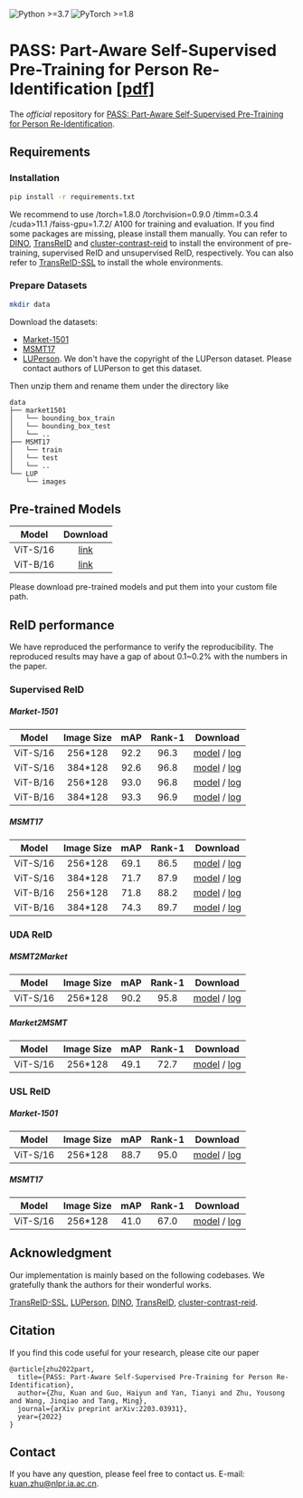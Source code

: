 ![Python >=3.7](https://img.shields.io/badge/Python->=3.7-yellow.svg)
![PyTorch >=1.8](https://img.shields.io/badge/PyTorch->=1.8-blue.svg)

# PASS: Part-Aware Self-Supervised Pre-Training for Person Re-Identification [[pdf]](https://arxiv.org/abs/2203.03931)
The *official* repository for [PASS: Part-Aware Self-Supervised Pre-Training for Person Re-Identification](https://arxiv.org/abs/2203.03931).

## Requirements

### Installation
```bash
pip install -r requirements.txt
```
We recommend to use /torch=1.8.0 /torchvision=0.9.0 /timm=0.3.4 /cuda>11.1 /faiss-gpu=1.7.2/ A100 for training and evaluation. If you find some packages are missing, please install them manually.
You can refer to [DINO](https://github.com/facebookresearch/dino), [TransReID](https://github.com/damo-cv/TransReID) and [cluster-contrast-reid](https://github.com/alibaba/cluster-contrast-reid) to install the environment of pre-training, supervised ReID and unsupervised ReID, respectively. 
You can also refer to [TransReID-SSL](https://github.com/damo-cv/TransReID-SSL) to install the whole environments.

### Prepare Datasets

```bash
mkdir data
```

Download the datasets:
- [Market-1501](https://drive.google.com/file/d/0B8-rUzbwVRk0c054eEozWG9COHM/view)
- [MSMT17](https://arxiv.org/abs/1711.08565)
- [LUPerson](https://github.com/DengpanFu/LUPerson). We don't have the copyright of the LUPerson dataset. Please contact authors of LUPerson to get this dataset.

Then unzip them and rename them under the directory like

```
data
├── market1501
│   └── bounding_box_train
│   └── bounding_box_test
│   └── ..
├── MSMT17
│   └── train
│   └── test
│   └── ..
└── LUP
    └── images 
```

## Pre-trained Models
| Model         | Download |
| :------:      | :------: |
| ViT-S/16      | [link](https://drive.google.com/file/d/1q7oxT0vWvt0Ia0NMmdVlA3oUs0UCQq3C/view?usp=sharing) |
| ViT-B/16  | [link](https://drive.google.com/file/d/1sZUrabY6Lke-BJoxOEviX5ALJ017x4Ft/view?usp=sharing) |


Please download pre-trained models and put them into your custom file path.

## ReID performance

We have reproduced the performance to verify the reproducibility. The reproduced results may have a gap of about 0.1~0.2% with the numbers in the paper.

### Supervised ReID

##### Market-1501
| Model         | Image Size|mAP | Rank-1 | Download |
| :------:      | :------: |:------: | :------: |:------: |
| ViT-S/16  | 256*128 | 92.2 | 96.3 |[model](https://drive.google.com/file/d/1e7QVo-0lJ9EUcRgJNIQ2gci2Pj1_ZE9M/view?usp=sharing) / [log](https://drive.google.com/file/d/1TsNEWoZ-Ry7otb9bLoz7mRLNFvUL5S6V/view?usp=sharing)|
| ViT-S/16  | 384*128 | 92.6 | 96.8 |[model](https://drive.google.com/file/d/1201j4ix92953te-o3FrrXh5sqxtTO7TE/view?usp=sharing) / [log](https://drive.google.com/file/d/1-CelgQud4Rux49mJBXT5_JlDrrrmgUqA/view?usp=sharing)|
| ViT-B/16  | 256*128 | 93.0 | 96.8 |[model](https://drive.google.com/file/d/104I1LStAfu52hlCMlx3eCIENIA_KMJUR/view?usp=sharing) / [log](https://drive.google.com/file/d/1m8UttTEbDKu3rrT37mZZGxlwZy8XYCVE/view?usp=sharing)|
| ViT-B/16  | 384*128 | 93.3 | 96.9 |[model](https://drive.google.com/file/d/1dYQjK4ycpXRfOJFoucbizQlKdytoKmpl/view?usp=sharing) / [log](https://drive.google.com/file/d/14iSJKf7a4AkMkMNJMChezZVRgYJ7YeyA/view?usp=sharing)|
##### MSMT17
| Model         | Image Size|mAP | Rank-1 | Download |
| :------:      | :------: |:------: | :------: |:------: |
| ViT-S/16  | 256*128 | 69.1 | 86.5 |[model](https://drive.google.com/file/d/1or1Lj7Xvd_gmQIMEX_TvzcZsqOgNWoDk/view?usp=sharing) / [log](https://drive.google.com/file/d/1z-62DEt4PseMICFZm2fDwSniOgOrmI8Q/view?usp=sharing)|
| ViT-S/16  | 384*128 | 71.7 | 87.9 |[model](https://drive.google.com/file/d/1EV4r3W_oCFn0JrhgwWX1j3X1jJR-BlcN/view?usp=sharing) / [log](https://drive.google.com/file/d/1Li0kLN3yYT1knC3Yrt5oscBnxJozilf9/view?usp=sharing)|
| ViT-B/16  | 256*128 | 71.8 | 88.2 |[model](https://drive.google.com/file/d/1W18HEwF5P7qN8MqyacFXOHW0W5gwVUs4/view?usp=sharing) / [log](https://drive.google.com/file/d/1bGBYpaeMD9SZsBWApRmHaOrIgZOLSUF3/view?usp=sharing)|
| ViT-B/16  | 384*128 | 74.3 | 89.7 |[model](https://drive.google.com/file/d/1T-EVjOtw1fJ4Mk7k-fU7ZeAGjUtSrNbh/view?usp=sharing) / [log](https://drive.google.com/file/d/1Vp-qRDhsPU_q7JAFR0rGtu2s_rG05Yug/view?usp=sharing)|


### UDA ReID

##### MSMT2Market
| Model         | Image Size| mAP | Rank-1 | Download |
| :------:      | :------: |:------: | :------: |:------: |
| ViT-S/16      | 256*128 | 90.2 | 95.8 |[model](https://drive.google.com/file/d/1m1x-HFxOCXYT8S4kZVU-sTroFapStjuC/view?usp=sharing) / [log](https://drive.google.com/file/d/1NyPN_IaRBXuc4QjkUFlTkD2osacdxwyI/view?usp=sharing)|

##### Market2MSMT
| Model         | Image Size| mAP | Rank-1 | Download |
| :------:      | :------: |:------: | :------: |:------: |
| ViT-S/16      | 256*128 | 49.1 | 72.7  |[model](https://drive.google.com/file/d/1dxKXUwN-qgHXDbdRtqwbGWx8mMpXFuJc/view?usp=sharing) / [log](https://drive.google.com/file/d/16iA42YyhYskcYoN1Gho7Eojuort2wGRw/view?usp=sharing)|

### USL ReID

##### Market-1501
| Model         | Image Size| mAP | Rank-1 | Download |
| :------:      | :------: |:------: | :------: |:------: |
| ViT-S/16      | 256*128 | 88.7 | 95.0 |[model](https://drive.google.com/file/d/1r8MYGeqS50e6C5Zjk-tazlpSJpz85mMt/view?usp=sharing) / [log](https://drive.google.com/file/d/1YFvY3h0plvA-GT1gXdzJViXplQjQp-zp/view?usp=sharing)|


##### MSMT17
| Model         | Image Size| mAP | Rank-1 | Download |
| :------:      | :------: |:------: | :------: |:------: |
| ViT-S/16      | 256*128 | 41.0 | 67.0 |[model](https://drive.google.com/file/d/1ooQ0spMoHlW6wMAPM14T9lQvzu-CinhG/view?usp=sharing) / [log](https://drive.google.com/file/d/1G2hZ9gUEOhpQfZ3zxPeWEgD11fdT9sgx/view?usp=sharing)|


## Acknowledgment
Our implementation is mainly based on the following codebases. We gratefully thank the authors for their wonderful works.

[TransReID-SSL](https://github.com/damo-cv/TransReID-SSL),
[LUPerson](https://github.com/DengpanFu/LUPerson), [DINO](https://github.com/facebookresearch/dino), [TransReID](https://github.com/damo-cv/TransReID), [cluster-contrast-reid](https://github.com/alibaba/cluster-contrast-reid).

## Citation

If you find this code useful for your research, please cite our paper

```
@article{zhu2022part,
  title={PASS: Part-Aware Self-Supervised Pre-Training for Person Re-Identification},
  author={Zhu, Kuan and Guo, Haiyun and Yan, Tianyi and Zhu, Yousong and Wang, Jinqiao and Tang, Ming},
  journal={arXiv preprint arXiv:2203.03931},
  year={2022}
}
```

## Contact

If you have any question, please feel free to contact us. E-mail: [kuan.zhu@nlpr.ia.ac.cn](kuan.zhu@nlpr.ia.ac.cn).
